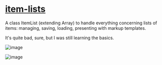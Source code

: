 # [item-lists](https://github.com/UniBreakfast/item-lists)

A class ItemList (extending Array) to handle everything concerning lists of items: managing, saving, loading, presenting with markup templates.

It's quite bad, sure, but I was still learning the basics.

![image](https://github.com/user-attachments/assets/3c993c20-7ca2-47af-ae8f-dc8e6292d898)

![image](https://github.com/user-attachments/assets/04d84350-6c99-488a-806e-468a25184679)
